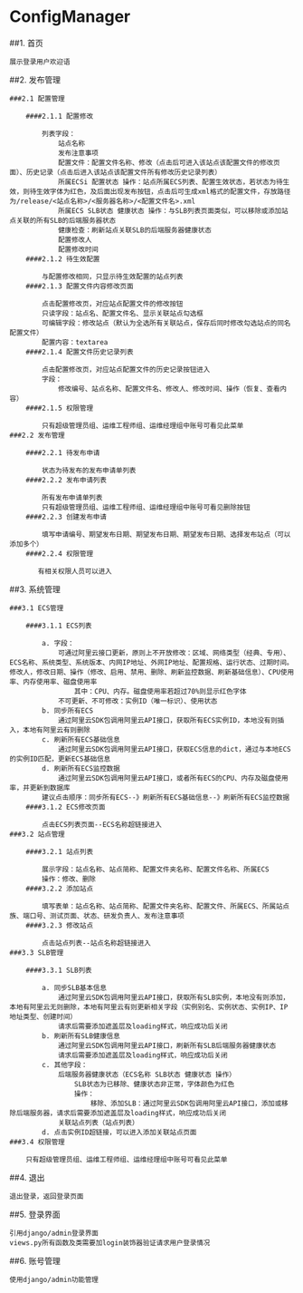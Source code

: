 # ConfigManager
##1. 首页

    展示登录用户欢迎语
##2. 发布管理

    ###2.1 配置管理

        ####2.1.1 配置修改

            列表字段：
                站点名称
                发布注意事项
                配置文件：配置文件名称、修改（点击后可进入该站点该配置文件的修改页面）、历史记录（点击后进入该站点该配置文件所有修改历史记录列表）   
                所属ECSi 配置状态 操作：站点所属ECS列表、配置生效状态，若状态为待生效，则待生效字体为红色，及后面出现发布按钮，点击后可生成xml格式的配置文件，存放路径为/release/<站点名称>/<服务器名称>/<配置文件名>.xml
                所属ECS SLB状态 健康状态 操作：与SLB列表页面类似，可以移除或添加站点关联的所有SLB的后端服务器状态
                健康检查：刷新站点关联SLB的后端服务器健康状态
                配置修改人
                配置修改时间
        ####2.1.2 待生效配置
        
            与配置修改相同，只显示待生效配置的站点列表
        ####2.1.3 配置文件内容修改页面

            点击配置修改页，对应站点配置文件的修改按钮
            只读字段：站点名、配置文件名、显示关联站点勾选框
            可编辑字段：修改站点（默认为全选所有关联站点，保存后同时修改勾选站点的同名配置文件）
            配置内容：textarea
        ####2.1.4 配置文件历史记录列表

            点击配置修改页，对应站点配置文件的历史记录按钮进入
            字段：
                修改编号、站点名称、配置文件名、修改人、修改时间、操作（恢复、查看内容）
        ####2.1.5 权限管理

            只有超级管理员组、运维工程师组、运维经理组中账号可看见此菜单            
    ###2.2 发布管理

        ####2.2.1 待发布申请

            状态为待发布的发布申请单列表
        ####2.2.2 发布申请列表

            所有发布申请单列表
            只有超级管理员组、运维工程师组、运维经理组中账号可看见删除按钮
        ####2.2.3 创建发布申请

            填写申请编号、期望发布日期、期望发布日期、期望发布日期、选择发布站点（可以添加多个）
        ####2.2.4 权限管理
     
           有相关权限人员可以进入
##3. 系统管理

    ###3.1 ECS管理

        ####3.1.1 ECS列表
   
            a. 字段：
                可通过阿里云接口更新，原则上不开放修改：区域、网络类型（经典、专用）、ECS名称、系统类型、系统版本、内网IP地址、外网IP地址、配置规格、运行状态、过期时间。修改人，修改日期、操作（修改、启用、禁用、删除、刷新监控数据、刷新基础信息）、CPU使用率、内存使用率、磁盘使用率
                    其中：CPU、内存。磁盘使用率若超过70%则显示红色字体
                不可更新、不可修改：实例ID（唯一标识）、使用状态
            b. 同步所有ECS
                通过阿里云SDK包调用阿里云API接口，获取所有ECS实例ID，本地没有则插入，本地有阿里云有则删除                
            c. 刷新所有ECS基础信息
                通过阿里云SDK包调用阿里云API接口，获取ECS信息的dict，通过与本地ECS的实例ID匹配，更新ECS基础信息
            d. 刷新所有ECS监控数据
                通过阿里云SDK包调用阿里云API接口，或者所有ECS的CPU、内存及磁盘使用率，并更新到数据库
            建议点击顺序：同步所有ECS--》刷新所有ECS基础信息--》刷新所有ECS监控数据
        ####3.1.2 ECS修改页面
  
            点击ECS列表页面--ECS名称超链接进入
    ###3.2 站点管理

        ####3.2.1 站点列表
       
            展示字段：站点名称、站点简称、配置文件夹名称、配置文件名称、所属ECS
            操作：修改、删除
        ####3.2.2 添加站点
      
            填写表单：站点名称、站点简称、配置文件夹名称、配置文件、所属ECS、所属站点族、端口号、测试页面、状态、研发负责人、发布注意事项
        ####3.2.3 修改站点
     
            点击站点列表--站点名称超链接进入
    ###3.3 SLB管理

        ####3.3.1 SLB列表
       
            a. 同步SLB基本信息
                通过阿里云SDK包调用阿里云API接口，获取所有SLB实例，本地没有则添加，本地有阿里云无则删除，本地有阿里云有则更新相关字段（实例别名、实例状态、实例IP、IP地址类型、创建时间）
                请求后需要添加遮盖层及loading样式，响应成功后关闭
            b. 刷新所有SLB健康信息
                通过阿里云SDK包调用阿里云API接口，刷新所有SLB后端服务器健康状态
                请求后需要添加遮盖层及loading样式，响应成功后关闭
            c. 其他字段：
                后端服务器健康状态（ECS名称 SLB状态 健康状态 操作）
                    SLB状态为已移除、健康状态非正常，字体颜色为红色
                    操作：
                        移除、添加SLB：通过阿里云SDK包调用阿里云API接口，添加或移除后端服务器，请求后需要添加遮盖层及loading样式，响应成功后关闭
                关联站点列表（站点列表）
            d. 点击实例ID超链接，可以进入添加关联站点页面
    ###3.4 权限管理

        只有超级管理员组、运维工程师组、运维经理组中账号可看见此菜单
##4. 退出

    退出登录，返回登录页面
##5. 登录界面

    引用django/admin登录界面
    views.py所有函数及类需要加login装饰器验证请求用户登录情况
##6. 账号管理

    使用django/admin功能管理

